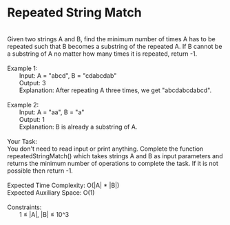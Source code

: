 <h1>Repeated String Match</h1>
<p><br>
Given two strings A and B, find the minimum number of times A has to be repeated such that B becomes a substring of the repeated A. If B cannot be a substring of A no matter how many times it is repeated, return -1.<br>
<br>
Example 1:<br>
&emsp;&emsp;Input: A = "abcd", B = "cdabcdab"<br>
&emsp;&emsp;Output: 3<br>
&emsp;&emsp;Explanation: After repeating A three times, we get "abcdabcdabcd".<br>
<br>
Example 2:<br>
&emsp;&emsp;Input: A = "aa", B = "a"<br>
&emsp;&emsp;Output: 1<br>
&emsp;&emsp;Explanation: B is already a substring of A.<br>
<br>
Your Task:  <br>
You don't need to read input or print anything. Complete the function repeatedStringMatch() which takes strings A and B as input parameters and returns the minimum number of operations to complete the task. If it is not possible then return -1.<br>
<br>
Expected Time Complexity: O(|A| * |B|)<br>
Expected Auxiliary Space: O(1)<br>
<br>
Constraints:<br>
&emsp;&emsp;1 ≤ |A|, |B| ≤ 10^3<br>
<br></p>
